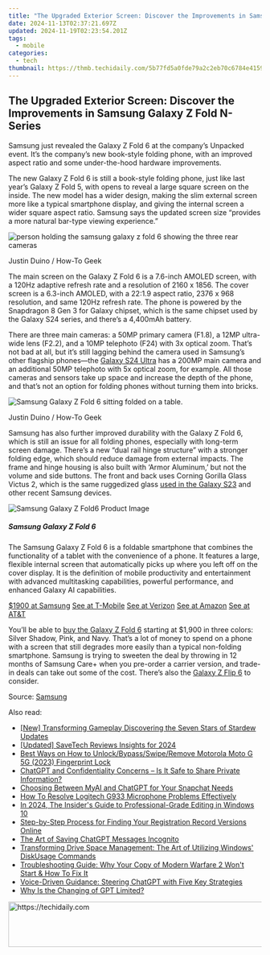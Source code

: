 ```yaml
---
title: "The Upgraded Exterior Screen: Discover the Improvements in Samsung Galaxy Z Fold N-Series"
date: 2024-11-13T02:37:21.697Z
updated: 2024-11-19T02:23:54.201Z
tags:
  - mobile
categories:
  - tech
thumbnail: https://thmb.techidaily.com/5b77fd5a0fde79a2c2eb70c6784e4159441548e492bf849faab165ff42ddbd19.jpg
---
```


## The Upgraded Exterior Screen: Discover the Improvements in Samsung Galaxy Z Fold N-Series

Samsung just revealed the Galaxy Z Fold 6 at the company’s Unpacked event. It’s the company’s new book-style folding phone, with an improved aspect ratio and some under-the-hood hardware improvements.

 The new Galaxy Z Fold 6 is still a book-style folding phone, just like last year’s Galaxy Z Fold 5, with opens to reveal a large square screen on the inside. The new model has a wider design, making the slim external screen more like a typical smartphone display, and giving the internal screen a wider square aspect ratio. Samsung says the updated screen size “provides a more natural bar-type viewing experience.”

![person holding the samsung galaxy z fold 6 showing the three rear cameras](https://static1.howtogeekimages.com/wordpress/wp-content/uploads/2024/07/person-holding-the-samsung-galaxy-z-fold-6-showing-the-three-rear-cameras_53846908530_o.jpg) 

Justin Duino / How-To Geek

 The main screen on the Galaxy Z Fold 6 is a 7.6-inch AMOLED screen, with a 120Hz adaptive refresh rate and a resolution of 2160 x 1856\. The cover screen is a 6.3-inch AMOLED, with a 22:1.9 aspect ratio, 2376 x 968 resolution, and same 120Hz refresh rate. The phone is powered by the Snapdragon 8 Gen 3 for Galaxy chipset, which is the same chipset used by the Galaxy S24 series, and there’s a 4,400mAh battery.

 There are three main cameras: a 50MP primary camera (F1.8), a 12MP ultra-wide lens (F2.2), and a 10MP telephoto (F24) with 3x optical zoom. That’s not bad at all, but it’s still lagging behind the camera used in Samsung’s other flagship phones—the [Galaxy S24 Ultra](https://vimeo-videos.techidaily.com/2024-approved-mastering-profit-strategies-for-vimeo-content-creators/) has a 200MP main camera and an additional 50MP telephoto with 5x optical zoom, for example. All those cameras and sensors take up space and increase the depth of the phone, and that’s not an option for folding phones without turning them into bricks.

![Samsung Galaxy Z Fold 6 sitting folded on a table.](https://static1.howtogeekimages.com/wordpress/wp-content/uploads/2024/07/samsung-galaxy-z-fold-6-partially-closed-sitting-on-a-table_53846908150_o.jpg) 

Justin Duino / How-To Geek

 Samsung has also further improved durability with the Galaxy Z Fold 6, which is still an issue for all folding phones, especially with long-term screen damage. There’s a new “dual rail hinge structure” with a stronger folding edge, which should reduce damage from external impacts. The frame and hinge housing is also built with ‘Armor Aluminum,’ but not the volume and side buttons. The front and back uses Corning Gorilla Glass Victus 2, which is the same ruggedized glass [used in the Galaxy S23](https://www.corning.com/gorillaglass/worldwide/en/news/news-releases/2023/01/samsung-first-to-use-corning-gorilla-glass-victus-2.html) and other recent Samsung devices.

![Samsung Galaxy Z Fold6 Product Image](https://static1.howtogeekimages.com/wordpress/wp-content/uploads/2024/07/z-fold6-product-image-1.png) 

#####  Samsung Galaxy Z Fold 6

The Samsung Galaxy Z Fold 6 is a foldable smartphone that combines the functionality of a tablet with the convenience of a phone. It features a large, flexible internal screen that automatically picks up where you left off on the cover display. It is the definition of mobile productivity and entertainment with advanced multitasking capabilities, powerful performance, and enhanced Galaxy AI capabilities.

[$1900 at Samsung](https://howl.link/2ghvmyray0z6d) [See at T-Mobile](https://www.t-mobile.com/cell-phone/samsung-galaxy-z-fold6) [See at Verizon](https://www.anrdoezrs.net/links/3607085/type/dlg/sid/UUhtgUeUpU2003894/https://www.verizon.com/smartphones/samsung-galaxy-z-fold6/) [See at Amazon](https://amazon.com/dp/B0D64YKWP1?tag=hotoge-20&ascsubtag=UUhtgUeUpU2003894&asc%5Frefurl=https%3A%2F%2Fwww.howtogeek.com%2Fsamsung-galaxy-z-fold-6-reveal%2F&asc%5Fcampaign=Short-Term) [See at AT&T](https://www.anrdoezrs.net/links/3607085/type/dlg/sid/UUhtgUeUpU2003894/https://www.att.com/buy/phones/samsung-galaxy-z-fold6.html) 

 You’ll be able to [buy the Galaxy Z Fold 6](https://howl.link/2ghvmyray0z6d) starting at $1,900 in three colors: Silver Shadow, Pink, and Navy. That’s a lot of money to spend on a phone with a screen that still degrades more easily than a typical non-folding smartphone. Samsung is trying to sweeten the deal by throwing in 12 months of Samsung Care+ when you pre-order a carrier version, and trade-in deals can take out some of the cost. There’s also the [Galaxy Z Flip 6](https://twitter-videos.techidaily.com/no-cash-all-fun-turning-twitter-vids-into-gifs-for-2024/) to consider.

 Source: [Samsung](https://shop-links.co/link/?exclusive=1&publisher_slug=itechdaily19598&url=https%3A%2F%2Fnews.samsung.com%2Fglobal%2Fsamsung-galaxy-z-fold-6-and-z-flip-6-elevate-galaxy-ai-to-new-heights)

<ins class="adsbygoogle"
     style="display:block"
     data-ad-format="autorelaxed"
     data-ad-client="ca-pub-7571918770474297"
     data-ad-slot="1223367746"></ins>

<ins class="adsbygoogle"
     style="display:block"
     data-ad-client="ca-pub-7571918770474297"
     data-ad-slot="8358498916"
     data-ad-format="auto"
     data-full-width-responsive="true"></ins>

<span class="atpl-alsoreadstyle">Also read:</span>
<div><ul>
<li><a href="https://screen-recording.techidaily.com/new-transforming-gameplay-discovering-the-seven-stars-of-stardew-updates/"><u>[New] Transforming Gameplay Discovering the Seven Stars of Stardew Updates</u></a></li>
<li><a href="https://screen-recording.techidaily.com/updated-savetech-reviews-insights-for-2024/"><u>[Updated] SaveTech Reviews Insights for 2024</u></a></li>
<li><a href="https://android-unlock.techidaily.com/best-ways-on-how-to-unlockbypassswiperemove-motorola-moto-g-5g-2023-fingerprint-lock-by-drfone-android/"><u>Best Ways on How to Unlock/Bypass/Swipe/Remove Motorola Moto G 5G (2023) Fingerprint Lock</u></a></li>
<li><a href="https://tech-haven.techidaily.com/chatgpt-and-confidentiality-concerns-is-it-safe-to-share-private-information/"><u>ChatGPT and Confidentiality Concerns – Is It Safe to Share Private Information?</u></a></li>
<li><a href="https://tech-haven.techidaily.com/choosing-between-myai-and-chatgpt-for-your-snapchat-needs/"><u>Choosing Between MyAI and ChatGPT for Your Snapchat Needs</u></a></li>
<li><a href="https://sound-issues.techidaily.com/how-to-resolve-logitech-g933-microphone-problems-effectively/"><u>How To Resolve Logitech G933 Microphone Problems Effectively</u></a></li>
<li><a href="https://some-skills.techidaily.com/in-2024-the-insiders-guide-to-professional-grade-editing-in-windows-10/"><u>In 2024, The Insider's Guide to Professional-Grade Editing in Windows 10</u></a></li>
<li><a href="https://fox-sure.techidaily.com/step-by-step-process-for-finding-your-registration-record-versions-online/"><u>Step-by-Step Process for Finding Your Registration Record Versions Online</u></a></li>
<li><a href="https://tech-haven.techidaily.com/the-art-of-saving-chatgpt-messages-incognito/"><u>The Art of Saving ChatGPT Messages Incognito</u></a></li>
<li><a href="https://win11-tips.techidaily.com/transforming-drive-space-management-the-art-of-utilizing-windows-diskusage-commands/"><u>Transforming Drive Space Management: The Art of Utilizing Windows' DiskUsage Commands</u></a></li>
<li><a href="https://tech-haven.techidaily.com/1723012684441-troubleshooting-guide-why-your-copy-of-modern-warfare-2-wont-start-and-how-to-fix-it/"><u>Troubleshooting Guide: Why Your Copy of Modern Warfare 2 Won't Start & How To Fix It</u></a></li>
<li><a href="https://tech-haven.techidaily.com/voice-driven-guidance-steering-chatgpt-with-five-key-strategies/"><u>Voice-Driven Guidance: Steering ChatGPT with Five Key Strategies</u></a></li>
<li><a href="https://tech-haven.techidaily.com/why-is-the-changing-of-gpt-limited/"><u>Why Is the Changing of GPT Limited?</u></a></li>
</ul></div>

<!-- affiliate ads begin -->
<a href="https://aligracehair.sjv.io/c/5597632/2087253/19272" target="_top" id="2087253">
  <img src="//a.impactradius-go.com/display-ad/19272-2087253" border="0" alt="https://techidaily.com" width="728" height="90"/>
</a>
<img height="0" width="0" src="https://aligracehair.sjv.io/i/5597632/2087253/19272" style="position:absolute;visibility:hidden;" border="0" />
<!-- affiliate ads end -->

